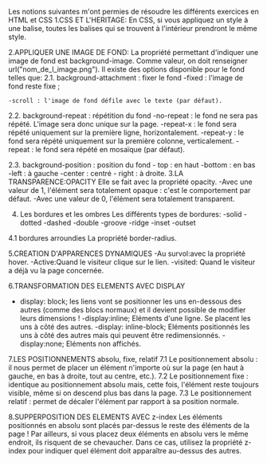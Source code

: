 Les notions suivantes m'ont permies de résoudre les différents exercices en HTML et CSS
1.CSS ET L'HERITAGE: 
 En CSS, si vous appliquez un style à une balise, toutes les balises qui se trouvent à l'intérieur prendront le même style.

2.APPLIQUER UNE IMAGE DE FOND:
 La propriété permettant d'indiquer une image de fond est background-image. Comme valeur, on doit renseigner url("nom_de_l_image.png").
	Il existe des options disponible pour le fond telles que:
2.1. background-attachment : fixer le fond
  	-fixed : l'image de fond reste fixe ;
   
 	-scroll : l'image de fond défile avec le texte (par défaut).

2.2. background-repeat : répétition du fond
	 -no-repeat : le fond ne sera pas répété. L'image sera donc unique 	sur la page.
	 -repeat-x : le fond sera répété uniquement sur la première ligne, 	horizontalement.
	 -repeat-y : le fond sera répété uniquement sur la première colonne, verticalement.
 	 -repeat : le fond sera répété en mosaïque (par défaut).

2.3. background-position : position du fond
	 - top : en haut 
         -bottom : en bas 
         -left : à gauche
         -center : centré
         - right : à droite.
3.LA TRANSPARENCE:OPACITY
Elle se fait avec la  propriété opacity.
-Avec une valeur de 1, l'élément sera totalement opaque : c'est le    	comportement par défaut. 
-Avec une valeur de 0, l'élément sera totalement transparent.

 4.  Les bordures et les ombres
  Les différents types de bordures:
	-solid
	-dotted
	-dashed
	-double
	-groove
	-ridge
	-inset
	-outset

4.1 bordures arroundies
 La propriété border-radius.

5.CREATION D'APPARENCES DYNAMIQUES
-Au survol:avec la propriété hover.
-Active:Quand le visiteur clique sur le lien.
-visited: Quand le visiteur a déjà vu la page concernée.

6.TRANSFORMATION DES ELEMENTS AVEC DISPLAY
- display: block; les liens vont se positionner les uns en-dessous des autres (comme des blocs normaux) et il devient possible de  modifier leurs dimensions !
-display:inline; Eléments d'une ligne. Se placent les uns à côté des autres.
-display: inline-block; Eléments positionnés les uns à côté des autres  mais qui peuvent être redimensionnés.
-display:none; Eléments non affichés.

7.LES POSITIONNEMENTS absolu, fixe, relatif 
7.1 Le positionnement absolu : il nous permet de placer un élément n'importe où sur la page (en haut à gauche, en bas à droite, tout au centre, etc.).
7.2  Le positionnement fixe : identique au positionnement absolu mais, cette fois, l'élément reste toujours visible, même si on
descend plus bas dans la page.
7.3  Le positionnement relatif : permet de décaler l'élément par rapport à sa position normale.

8.SUPPERPOSITION DES ELEMENTS AVEC z-index
Les éléments positionnés en absolu sont placés par-dessus le reste des éléments de la page ! Par ailleurs, si vous placez deux
éléments en absolu vers le même endroit, ils risquent de se chevaucher. Dans ce cas, utilisez la propriété z-index pour indiquer
quel élément doit apparaître au-dessus des autres.
